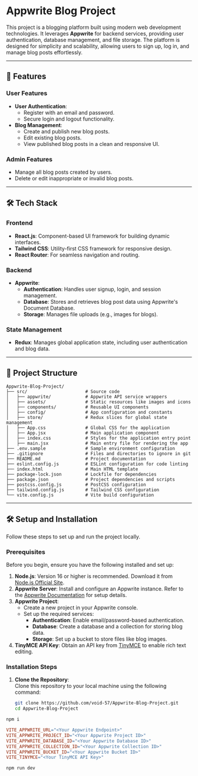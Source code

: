 # Appwrite Blog Project

This project is a blogging platform built using modern web development technologies. It leverages **Appwrite** for backend services, providing user authentication, database management, and file storage. The platform is designed for simplicity and scalability, allowing users to sign up, log in, and manage blog posts effortlessly.

---

## 🚀 Features

### User Features
- **User Authentication**:
  - Register with an email and password.
  - Secure login and logout functionality.
- **Blog Management**:
  - Create and publish new blog posts.
  - Edit existing blog posts.
  - View published blog posts in a clean and responsive UI.

### Admin Features
- Manage all blog posts created by users.
- Delete or edit inappropriate or invalid blog posts.

---

## 🛠️ Tech Stack

### Frontend
- **React.js**: Component-based UI framework for building dynamic interfaces.
- **Tailwind CSS**: Utility-first CSS framework for responsive design.
- **React Router**: For seamless navigation and routing.

### Backend
- **Appwrite**:
  - **Authentication**: Handles user signup, login, and session management.
  - **Database**: Stores and retrieves blog post data using Appwrite's Document Database.
  - **Storage**: Manages file uploads (e.g., images for blogs).

### State Management
- **Redux**: Manages global application state, including user authentication and blog data.

---

## 📂 Project Structure

``` plaintext
Appwrite-Blog-Project/
├── src/                      # Source code
│   ├── appwrite/             # Appwrite API service wrappers
│   ├── assets/               # Static resources like images and icons
│   ├── components/           # Reusable UI components
│   ├── config/               # App configuration and constants
│   ├── store/                # Redux slices for global state management
│   ├── App.css               # Global CSS for the application
│   ├── App.jsx               # Main application component
│   ├── index.css             # Styles for the application entry point
│   ├── main.jsx              # Main entry file for rendering the app
├── .env.sample               # Sample environment configuration
├── .gitignore                # Files and directories to ignore in git
├── README.md                 # Project documentation
├── eslint.config.js          # ESLint configuration for code linting
├── index.html                # Main HTML template
├── package-lock.json         # Lockfile for dependencies
├── package.json              # Project dependencies and scripts
├── postcss.config.js         # PostCSS configuration
├── tailwind.config.js        # Tailwind CSS configuration
└── vite.config.js            # Vite build configuration
```

---

## 🛠️ Setup and Installation

Follow these steps to set up and run the project locally.

### Prerequisites
Before you begin, ensure you have the following installed and set up:
1. **Node.js**: Version 16 or higher is recommended. Download it from [Node.js Official Site](https://nodejs.org).
2. **Appwrite Server**: Install and configure an Appwrite instance. Refer to the [Appwrite Documentation](https://appwrite.io/docs) for setup details.
3. **Appwrite Project**:
   - Create a new project in your Appwrite console.
   - Set up the required services:
     - **Authentication**: Enable email/password-based authentication.
     - **Database**: Create a database and a collection for storing blog data.
     - **Storage**: Set up a bucket to store files like blog images.
4. **TinyMCE API Key**: Obtain an API key from [TinyMCE](https://www.tiny.cloud) to enable rich text editing.

### Installation Steps
1. **Clone the Repository**:  
   Clone this repository to your local machine using the following command:
   ```bash
   git clone https://github.com/void-57/Appwrite-Blog-Project.git
   cd Appwrite-Blog-Project

``` bash 
npm i
 ```

``` makefile
VITE_APPWRITE_URL="<Your Appwrite Endpoint>"
VITE_APPWRITE_PROJECT_ID="<Your Appwrite Project ID>"
VITE_APPWRITE_DATABASE_ID="<Your Appwrite Database ID>"
VITE_APPWRITE_COLLECTION_ID="<Your Appwrite Collection ID>"
VITE_APPWRITE_BUCKET_ID="<Your Appwrite Bucket ID>"
VITE_TINYMCE="<Your TinyMCE API Key>"
```

``` bash
npm run dev
```

